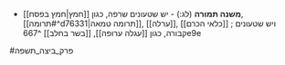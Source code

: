 * **משנה תמורה** (לג:) - יש שטעונים שרפה, כגון [[חמץ|חמץ בפסח]], [[תרומה#^d76331|תרומה טמאה]], [[ערלה]], [[כלאי הכרם]] ; ויש שטעונים קבורה, כגון [[עגלה ערופה]], [[בשר בחלב]] ^667e9e

#פרק_ביצה_תשפה 